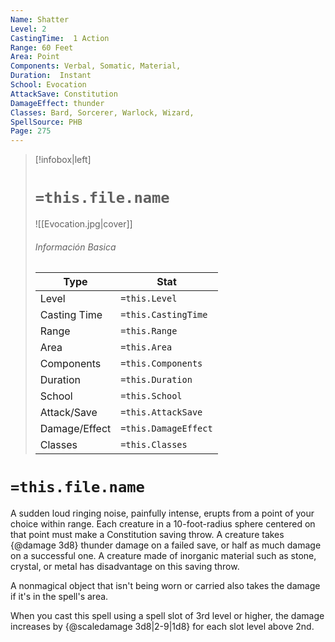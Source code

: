 ```yaml
---
Name: Shatter
Level: 2
CastingTime:  1 Action 
Range: 60 Feet
Area: Point
Components: Verbal, Somatic, Material, 
Duration:  Instant  
School: Evocation
AttackSave: Constitution
DamageEffect: thunder
Classes: Bard, Sorcerer, Warlock, Wizard, 
SpellSource: PHB
Page: 275
---
```


>[!infobox|left]
># `=this.file.name`
>![[Evocation.jpg|cover]]
> ###### Información Basica
> Type |  Stat |
> ---|---|
> Level | `=this.Level` |
> Casting Time | `=this.CastingTime` |
> Range | `=this.Range` |
> Area | `=this.Area` |
> Components | `=this.Components` |
> Duration | `=this.Duration` |
> School | `=this.School` |
> Attack/Save | `=this.AttackSave` |
> Damage/Effect | `=this.DamageEffect` |
> Classes | `=this.Classes` |

# `=this.file.name`
A sudden loud ringing noise, painfully intense, erupts from a point of your choice within range. Each creature in a 10-foot-radius sphere centered on that point must make a Constitution saving throw. A creature takes {@damage 3d8} thunder damage on a failed save, or half as much damage on a successful one. A creature made of inorganic material such as stone, crystal, or metal has disadvantage on this saving throw.

A nonmagical object that isn&#x27;t being worn or carried also takes the damage if it&#x27;s in the spell&#x27;s area.



 


 


When you cast this spell using a spell slot of 3rd level or higher, the damage increases by {@scaledamage 3d8|2-9|1d8} for each slot level above 2nd. 